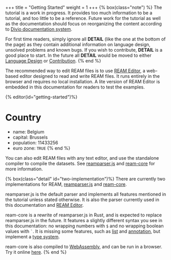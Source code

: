 +++
title = "Getting Started"
weight = 1
+++
{% box(class="note") %}
The tutorial is a work in progress.
It provides too much information to be a tutorial, and too little to be a reference.
Future work for the tutorial as well as the documentation should focus on reorganizing the content according to [Divio documentation system](https://documentation.divio.com/).

For first time readers, simply ignore all **DETAIL** (like the one at the bottom of the page) as they contain additional information on language design, unsolved problems and known bugs.
If you wish to contribute, **DETAIL** is a good place to start.
In the future all **DETAIL** would be moved to either [Language Design](/overview/language-design/) or [Contribution](/contribution).
{% end %}

The recommended way to edit REAM files is to use [REAM Editor](https://chmlee.github.io/ream-editor), a web-based editor designed to read and write REAM files.
It runs entirely in the browser and requires no local installation.
A lite version of REAM Editor is embedded in this documentation for readers to test the examples.

{% editor(id="getting-started")%}
# Country
- name: Belgium
- capital: Brussels
- population: $11433256$
- euro zone: `TRUE`
{% end %}

You can also edit REAM files with any text editor, and use the standalone compiler to compile the datasets.
See [reamparser.js](https://github.com/chmlee/reamparser.js) and [ream-core](https://github.com/chmlee/ream-core) for more information.


{% box(class="detail" id="two-implementation")%}
There are currently two implementations for REAM, [reamparser.js](https://github.com/chmlee/reamparser.js) and [ream-core](https://github.com/chmlee/ream-core).

reamparser.js is the default parser and implements all features mentioned in the tutorial unless stated otherwise.
It is also the parser currently used in this documentation and [REAM Editor](https://chmlee.github.io/ream-editor).

ream-core is a rewrite of reamparser.js in Rust, and is expected to replace reamparser.js in the future.
It features a slightly different syntax you see in this documentation: no wrapping numbers with `$` and no wrapping boolean values with `` ` ``.
It is missing some features, such as [list](/tutorial/list) and [annotation](/tutorial/annotation), but implement a [type system](/overview/why-ream/#static-typing).

ream-core is also compiled to [WebAssembly](https://github.com/chmlee/ream-core/tree/master/pkg), and can be run in a browser.
Try it online [here](https://chmlee.github.io/ream-core).
{% end %}
